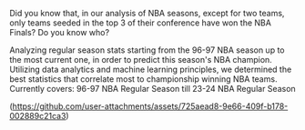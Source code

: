 Did you know that, in our analysis of NBA seasons, except for two teams, only teams seeded in the top 3 of their conference have won the NBA Finals? Do you know who?

Analyzing regular season stats starting from the 96-97 NBA season up to the most current one, in order to predict this season's NBA champion. Utilizing data analytics and machine learning principles, we determined the best statistics that correlate most to championship winning NBA teams.
Currently covers: 96-97 NBA Regular Season till 23-24 NBA Regular Season

(https://github.com/user-attachments/assets/725aead8-9e66-409f-b178-002889c21ca3)
